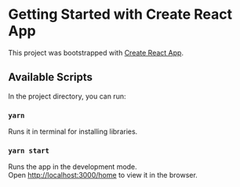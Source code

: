 # Getting Started with Create React App

This project was bootstrapped with [Create React App](https://github.com/facebook/create-react-app).

## Available Scripts

In the project directory, you can run:

### `yarn`

Runs it in terminal for installing libraries.

### `yarn start`

Runs the app in the development mode.\
Open [http://localhost:3000/home](http://localhost:3000/home) to view it in the browser.
